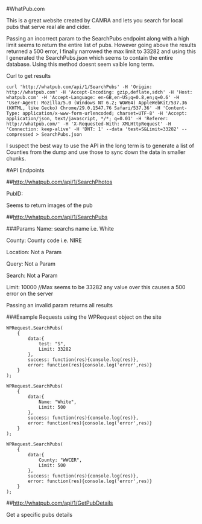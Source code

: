 #WhatPub.com

This is a great website created by CAMRA and lets you search for local pubs that serve real ale and cider.

Passing an incorrect param to the SearchPubs endpoint along with a high limit seems to return the entire list of pubs. However going above the results returned a 500 error, I finally narrowed the max limit to 33282 and using this I generated the SearchPubs.json which seems to contain the entire database. Using this method doesnt seem vaible long term.

Curl to get results
```
curl 'http://whatpub.com/api/1/SearchPubs' -H 'Origin: http://whatpub.com' -H 'Accept-Encoding: gzip,deflate,sdch' -H 'Host: whatpub.com' -H 'Accept-Language: en-GB,en-US;q=0.8,en;q=0.6' -H 'User-Agent: Mozilla/5.0 (Windows NT 6.2; WOW64) AppleWebKit/537.36 (KHTML, like Gecko) Chrome/29.0.1547.76 Safari/537.36' -H 'Content-Type: application/x-www-form-urlencoded; charset=UTF-8' -H 'Accept: application/json, text/javascript, */*; q=0.01' -H 'Referer: http://whatpub.com/' -H 'X-Requested-With: XMLHttpRequest' -H 'Connection: keep-alive' -H 'DNT: 1' --data 'test=S&Limit=33282' --compressed > SearchPubs.json
```

I suspect the best way to use the API in the long term is to generate a list of Counties from the dump and use those to sync down the data in smaller chunks.


#API Endpoints

##http://whatpub.com/api/1/SearchPhotos

PubID: 

Seems to return images of the pub

##http://whatpub.com/api/1/SearchPubs

###Params
Name: searchs name i.e. White

County: County code i.e. NIRE

Location: Not a Param

Query: Not a Param

Search: Not a Param

Limit: 10000 //Max seems to be 33282 any value over this causes a 500 error on the server

Passing an invalid param returns all results

###Example 
Requests using the WPRequest object on the site
```
WPRequest.SearchPubs(
	{
		data:{
			test: "S",
			Limit: 33282
		},
		success: function(res){console.log(res)},
		error: function(res){console.log('error',res)}
	}
);

WPRequest.SearchPubs(
	{
		data:{
			Name: "White",
			Limit: 500
		},
		success: function(res){console.log(res)},
		error: function(res){console.log('error',res)}
	}
);

WPRequest.SearchPubs(
	{
		data:{
			County: "WWCER",
			Limit: 500
		},
		success: function(res){console.log(res)},
		error: function(res){console.log('error',res)}
	}
);
```

##http://whatpub.com/api/1/GetPubDetails

Get a specific pubs details